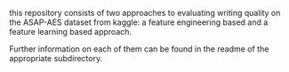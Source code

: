this repository consists of two approaches to evaluating writing quality on the ASAP-AES dataset from kaggle: a feature engineering based and a feature learning based approach.

Further information on each of them can be found in the readme of the appropriate subdirectory. 
